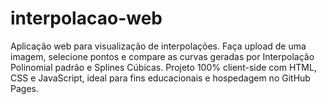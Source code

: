 # interpolacao-web
Aplicação web para visualização de interpolações. Faça upload de uma imagem, selecione pontos e compare as curvas geradas por Interpolação Polinomial padrão e Splines Cúbicas. Projeto 100% client-side com HTML, CSS e JavaScript, ideal para fins educacionais e hospedagem no GitHub Pages.
